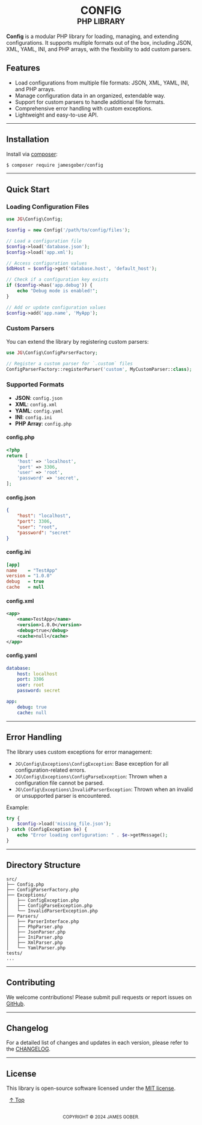 <h1 align="center" id="top">
    <b>CONFIG</b>
    <br>
    <small>
        <sup>PHP LIBRARY</sup>
    </small>
</h1>

**Config** is a modular PHP library for loading, managing, and extending configurations. It supports multiple formats out of the box, including JSON, XML, YAML, INI, and PHP arrays, with the flexibility to add custom parsers.


## Features

- Load configurations from multiple file formats: JSON, XML, YAML, INI, and PHP arrays.
- Manage configuration data in an organized, extendable way.
- Support for custom parsers to handle additional file formats.
- Comprehensive error handling with custom exceptions.
- Lightweight and easy-to-use API.

---

## Installation

Install via [composer](https://getcomposer.org/download/):

```bash
$ composer require jamesgober/config
```


---

## Quick Start

### Loading Configuration Files

```php
use JG\Config\Config;

$config = new Config('/path/to/config/files');

// Load a configuration file
$config->load('database.json');
$config->load('app.xml');

// Access configuration values
$dbHost = $config->get('database.host', 'default_host');

// Check if a configuration key exists
if ($config->has('app.debug')) {
    echo "Debug mode is enabled!";
}

// Add or update configuration values
$config->add('app.name', 'MyApp');
```

### Custom Parsers

You can extend the library by registering custom parsers:

```php
use JG\Config\ConfigParserFactory;

// Register a custom parser for `.custom` files
ConfigParserFactory::registerParser('custom', MyCustomParser::class);
```

### Supported Formats

- **JSON**: `config.json`
- **XML**: `config.xml`
- **YAML**: `config.yaml`
- **INI**: `config.ini`
- **PHP Array**: `config.php`

#### config.php
```php
<?php
return [
    'host' => 'localhost',
    'port' => 3306,
    'user' => 'root',
    'password' => 'secret',
];
```

#### config.json
```json
{
    "host": "localhost",
    "port": 3306,
    "user": "root",
    "password": "secret"
}
```

#### config.ini
```ini
[app]
name    = "TestApp"
version = "1.0.0"
debug   = true
cache   = null
```

#### config.xml
```xml
<app>
    <name>TestApp</name>
    <version>1.0.0</version>
    <debug>true</debug>
    <cache>null</cache>
</app>
```

#### config.yaml
```yaml
database:
    host: localhost
    port: 3306
    user: root
    password: secret

app:
    debug: true
    cache: null
```

---

## Error Handling

The library uses custom exceptions for error management:

- `JG\Config\Exceptions\ConfigException`: Base exception for all configuration-related errors.
- `JG\Config\Exceptions\ConfigParseException`: Thrown when a configuration file cannot be parsed.
- `JG\Config\Exceptions\InvalidParserException`: Thrown when an invalid or unsupported parser is encountered.

Example:
```php
try {
    $config->load('missing_file.json');
} catch (ConfigException $e) {
    echo "Error loading configuration: " . $e->getMessage();
}
```


---

## Directory Structure

```
src/
├── Config.php
├── ConfigParserFactory.php
├── Exceptions/
│   ├── ConfigException.php
│   ├── ConfigParseException.php
│   └── InvalidParserException.php
├── Parsers/
│   ├── ParserInterface.php
│   ├── PhpParser.php
│   ├── JsonParser.php
│   ├── IniParser.php
│   ├── XmlParser.php
│   └── YamlParser.php
tests/
...
```

---

## Contributing

We welcome contributions! Please submit pull requests or report issues on [GitHub](https://github.com/jamesgober/Config).

---

## **Changelog**
For a detailed list of changes and updates in each version, please refer to the [CHANGELOG](CHANGELOG.md).

---

## License

This library is open-source software licensed under the [MIT license](LICENSE).



&nbsp;
[&uarr; Top](#top)
<h2></h2>
<p align="center"><small>COPYRIGHT &copy; 2024 JAMES GOBER.</small></p>

&nbsp;